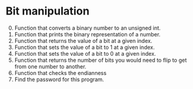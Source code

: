 # Bit manipulation
0. Function that converts a binary number to an unsigned int.
1. Function that prints the binary representation of a number.
2. Function that returns the value of a bit at a given index.
3. Function that sets the value of a bit to 1 at a given index.
4. Function that sets the value of a bit to 0 at a given index.
5. Function that returns the number of bits you would need to flip to get from one number to another.
6. Function that checks the endianness
7. Find the password for this program.
